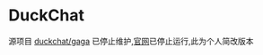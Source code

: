 # DuckChat
源项目 [duckchat/gaga](https://github.com/duckchat/gaga) 已停止维护,[官网](https://duckchat.akaxin.com/)已停止运行,此为个人简改版本
